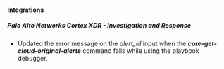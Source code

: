 
#### Integrations

##### Palo Alto Networks Cortex XDR - Investigation and Response

- Updated the error message on the *alert_id* input when the ***core-get-cloud-original-alerts*** command fails while using the playbook debugger.
